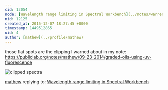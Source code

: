 ```yaml
---
cid: 13054
node: [Wavelength range limiting in Spectral Workbench](../notes/warren/08-06-2015/wavelength-range-limiting-in-spectral-workbench)
nid: 12125
created_at: 2015-12-07 18:27:45 +0000
timestamp: 1449512865
uid: 4
author: [mathew](../profile/mathew)
---
```


those flat spots are the clipping I warned about in my note:
https://publiclab.org/notes/mathew/09-23-2014/graded-oils-using-uv-fluorescence

![clipped spectra](https://i.publiclab.org/system/images/photos/000/006/960/original/Screen_Shot_2014-09-22_at_9.35.46_PM.png)

[mathew](../profile/mathew) replying to: [Wavelength range limiting in Spectral Workbench](../notes/warren/08-06-2015/wavelength-range-limiting-in-spectral-workbench)

